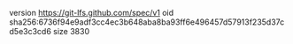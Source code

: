 version https://git-lfs.github.com/spec/v1
oid sha256:6736f94e9adf3cc4ec3b648aba8ba93ff6e496457d57913f235d37cd5e3c3cd6
size 3830
